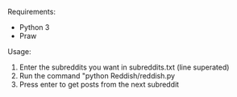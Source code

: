 Requirements:

* Python 3
* Praw


Usage:

1. Enter the subreddits you want in subreddits.txt (line superated)
2. Run the command "python Reddish/reddish.py
3. Press enter to get posts from the next subreddit

